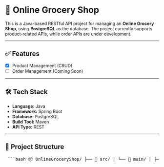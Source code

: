 # 🛒 Online Grocery Shop

This is a Java-based RESTful API project for managing an **Online Grocery Shop**, using **PostgreSQL** as the database. The project currently supports product-related APIs, while order APIs are under development.

---

## ✅ Features

- [x] Product Management (CRUD)
- [ ] Order Management (Coming Soon)

---

## 🛠️ Tech Stack

- **Language:** Java
- **Framework:** Spring Boot
- **Database:** PostgreSQL
- **Build Tool:** Maven
- **API Type:** REST

---

## 📁 Project Structure

<pre lang="md"> ```bash 📦 OnlineGroceryShop/ ├── 📁 src/ │ └── 📁 main/ │ ├── 📁 java/ │ │ └── 📁 com/example/grocery/ │ │ ├── 📁 controller/ │ │ ├── 📁 service/ │ │ ├── 📁 repository/ │ │ └── 📁 model/ │ └── 📁 resources/ │ └── 📄 application.properties ├── 📄 pom.xml └── 📄 README.md ``` </pre>
